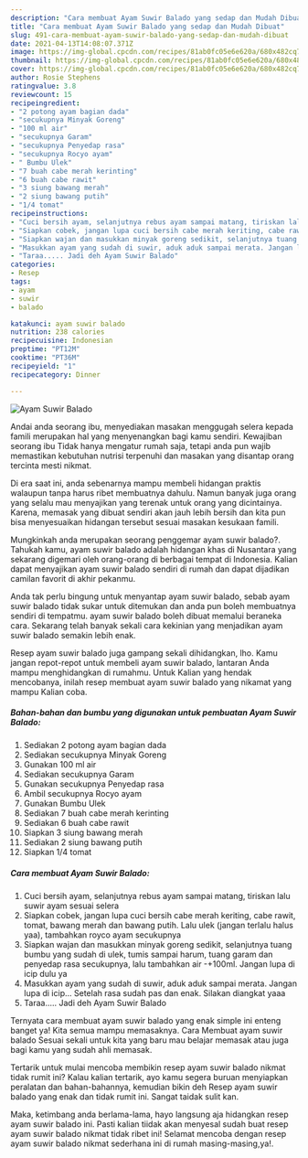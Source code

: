 ```yaml
---
description: "Cara membuat Ayam Suwir Balado yang sedap dan Mudah Dibuat"
title: "Cara membuat Ayam Suwir Balado yang sedap dan Mudah Dibuat"
slug: 491-cara-membuat-ayam-suwir-balado-yang-sedap-dan-mudah-dibuat
date: 2021-04-13T14:08:07.371Z
image: https://img-global.cpcdn.com/recipes/81ab0fc05e6e620a/680x482cq70/ayam-suwir-balado-foto-resep-utama.jpg
thumbnail: https://img-global.cpcdn.com/recipes/81ab0fc05e6e620a/680x482cq70/ayam-suwir-balado-foto-resep-utama.jpg
cover: https://img-global.cpcdn.com/recipes/81ab0fc05e6e620a/680x482cq70/ayam-suwir-balado-foto-resep-utama.jpg
author: Rosie Stephens
ratingvalue: 3.8
reviewcount: 15
recipeingredient:
- "2 potong ayam bagian dada"
- "secukupnya Minyak Goreng"
- "100 ml air"
- "secukupnya Garam"
- "secukupnya Penyedap rasa"
- "secukupnya Rocyo ayam"
- " Bumbu Ulek"
- "7 buah cabe merah kerinting"
- "6 buah cabe rawit"
- "3 siung bawang merah"
- "2 siung bawang putih"
- "1/4 tomat"
recipeinstructions:
- "Cuci bersih ayam, selanjutnya rebus ayam sampai matang, tiriskan lalu suwir ayam sesuai selera"
- "Siapkan cobek, jangan lupa cuci bersih cabe merah keriting, cabe rawit, tomat, bawang merah dan bawang putih. Lalu ulek (jangan terlalu halus yaa), tambahkan royco ayam secukupnya"
- "Siapkan wajan dan masukkan minyak goreng sedikit, selanjutnya tuang bumbu yang sudah di ulek, tumis sampai harum, tuang garam dan penyedap rasa secukupnya, lalu tambahkan air -+100ml. Jangan lupa di icip dulu ya"
- "Masukkan ayam yang sudah di suwir, aduk aduk sampai merata. Jangan lupa di icip... Setelah rasa sudah pas dan enak. Silakan diangkat yaaa"
- "Taraa..... Jadi deh Ayam Suwir Balado"
categories:
- Resep
tags:
- ayam
- suwir
- balado

katakunci: ayam suwir balado 
nutrition: 238 calories
recipecuisine: Indonesian
preptime: "PT12M"
cooktime: "PT36M"
recipeyield: "1"
recipecategory: Dinner

---
```



![Ayam Suwir Balado](https://img-global.cpcdn.com/recipes/81ab0fc05e6e620a/680x482cq70/ayam-suwir-balado-foto-resep-utama.jpg)

Andai anda seorang ibu, menyediakan masakan menggugah selera kepada famili merupakan hal yang menyenangkan bagi kamu sendiri. Kewajiban seorang ibu Tidak hanya mengatur rumah saja, tetapi anda pun wajib memastikan kebutuhan nutrisi terpenuhi dan masakan yang disantap orang tercinta mesti nikmat.

Di era  saat ini, anda sebenarnya mampu membeli hidangan praktis walaupun tanpa harus ribet membuatnya dahulu. Namun banyak juga orang yang selalu mau menyajikan yang terenak untuk orang yang dicintainya. Karena, memasak yang dibuat sendiri akan jauh lebih bersih dan kita pun bisa menyesuaikan hidangan tersebut sesuai masakan kesukaan famili. 



Mungkinkah anda merupakan seorang penggemar ayam suwir balado?. Tahukah kamu, ayam suwir balado adalah hidangan khas di Nusantara yang sekarang digemari oleh orang-orang di berbagai tempat di Indonesia. Kalian dapat menyajikan ayam suwir balado sendiri di rumah dan dapat dijadikan camilan favorit di akhir pekanmu.

Anda tak perlu bingung untuk menyantap ayam suwir balado, sebab ayam suwir balado tidak sukar untuk ditemukan dan anda pun boleh membuatnya sendiri di tempatmu. ayam suwir balado boleh dibuat memalui beraneka cara. Sekarang telah banyak sekali cara kekinian yang menjadikan ayam suwir balado semakin lebih enak.

Resep ayam suwir balado juga gampang sekali dihidangkan, lho. Kamu jangan repot-repot untuk membeli ayam suwir balado, lantaran Anda mampu menghidangkan di rumahmu. Untuk Kalian yang hendak mencobanya, inilah resep membuat ayam suwir balado yang nikamat yang mampu Kalian coba.

<!--inarticleads1-->

##### Bahan-bahan dan bumbu yang digunakan untuk pembuatan Ayam Suwir Balado:

1. Sediakan 2 potong ayam bagian dada
1. Sediakan secukupnya Minyak Goreng
1. Gunakan 100 ml air
1. Sediakan secukupnya Garam
1. Gunakan secukupnya Penyedap rasa
1. Ambil secukupnya Rocyo ayam
1. Gunakan  Bumbu Ulek
1. Sediakan 7 buah cabe merah kerinting
1. Sediakan 6 buah cabe rawit
1. Siapkan 3 siung bawang merah
1. Sediakan 2 siung bawang putih
1. Siapkan 1/4 tomat




<!--inarticleads2-->

##### Cara membuat Ayam Suwir Balado:

1. Cuci bersih ayam, selanjutnya rebus ayam sampai matang, tiriskan lalu suwir ayam sesuai selera
1. Siapkan cobek, jangan lupa cuci bersih cabe merah keriting, cabe rawit, tomat, bawang merah dan bawang putih. Lalu ulek (jangan terlalu halus yaa), tambahkan royco ayam secukupnya
1. Siapkan wajan dan masukkan minyak goreng sedikit, selanjutnya tuang bumbu yang sudah di ulek, tumis sampai harum, tuang garam dan penyedap rasa secukupnya, lalu tambahkan air -+100ml. Jangan lupa di icip dulu ya
1. Masukkan ayam yang sudah di suwir, aduk aduk sampai merata. Jangan lupa di icip... Setelah rasa sudah pas dan enak. Silakan diangkat yaaa
1. Taraa..... Jadi deh Ayam Suwir Balado




Ternyata cara membuat ayam suwir balado yang enak simple ini enteng banget ya! Kita semua mampu memasaknya. Cara Membuat ayam suwir balado Sesuai sekali untuk kita yang baru mau belajar memasak atau juga bagi kamu yang sudah ahli memasak.

Tertarik untuk mulai mencoba membikin resep ayam suwir balado nikmat tidak rumit ini? Kalau kalian tertarik, ayo kamu segera buruan menyiapkan peralatan dan bahan-bahannya, kemudian bikin deh Resep ayam suwir balado yang enak dan tidak rumit ini. Sangat taidak sulit kan. 

Maka, ketimbang anda berlama-lama, hayo langsung aja hidangkan resep ayam suwir balado ini. Pasti kalian tiidak akan menyesal sudah buat resep ayam suwir balado nikmat tidak ribet ini! Selamat mencoba dengan resep ayam suwir balado nikmat sederhana ini di rumah masing-masing,ya!.

